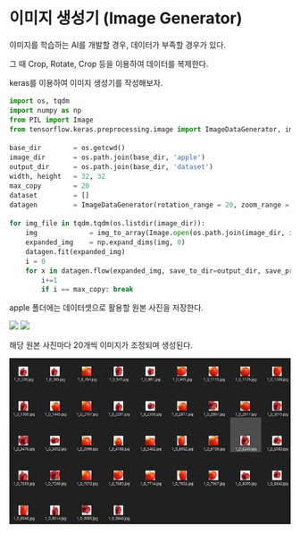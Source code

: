 # 이미지 생성기 (Image Generator)

이미지를 학습하는 AI를 개발할 경우, 데이터가 부족할 경우가 있다.

그 때 Crop, Rotate, Crop 등을 이용하여 데이터를 복제한다.

keras를 이용하여 이미지 생성기를 작성해보자.

```py
import os, tqdm
import numpy as np
from PIL import Image
from tensorflow.keras.preprocessing.image import ImageDataGenerator, img_to_array

base_dir        = os.getcwd()
image_dir       = os.path.join(base_dir, 'apple')
output_dir      = os.path.join(base_dir, 'dataset')
width, height   = 32, 32
max_copy        = 20
dataset         = []
datagen         = ImageDataGenerator(rotation_range = 20, zoom_range = [0.5, 1.0], width_shift_range=0.1, height_shift_range=0.1, fill_mode='nearest')

for img_file in tqdm.tqdm(os.listdir(image_dir)):
    img             = img_to_array(Image.open(os.path.join(image_dir, img_file)).resize((width, height)).convert('RGB'))
    expanded_img    = np.expand_dims(img, 0)
    datagen.fit(expanded_img)
    i = 0
    for x in datagen.flow(expanded_img, save_to_dir=output_dir, save_prefix=1, save_format='jpg'):
        i+=1
        if i == max_copy: break
```

apple 폴더에는 데이터셋으로 활용할 원본 사진을 저장한다.

![](images/2022-05-20-16-33-55.png)
![](images/2022-05-20-16-34-10.png)

해당 원본 사진마다 20개씩 이미지가 조정되며 생성된다.

![](images/2022-05-20-16-37-15.png)